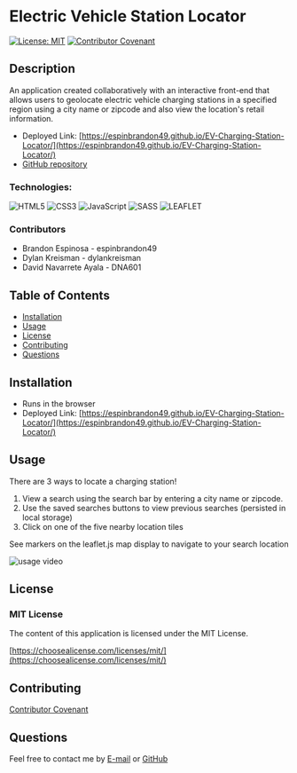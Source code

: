 # Electric Vehicle Station Locator
[![License: MIT](https://img.shields.io/badge/License-MIT-yellow.svg)](https://opensource.org/licenses/MIT)
[![Contributor Covenant](https://img.shields.io/badge/Contributor%20Covenant-2.1-4baaaa.svg)](code_of_conduct.md)

## Description 
An application created collaboratively with an interactive front-end that allows users to geolocate electric vehicle charging stations in a specified region using a city name or zipcode and also view the location's retail information.  

* Deployed Link: [https://espinbrandon49.github.io/EV-Charging-Station-Locator/](https://espinbrandon49.github.io/EV-Charging-Station-Locator/)
* [GitHub repository](https://github.com/espinbrandon49/EV-Charging-Station-Locator)

### Technologies:
![HTML5](https://img.shields.io/badge/html5-%23E34F26.svg?style=for-the-badge&logo=html5&logoColor=white) ![CSS3](https://img.shields.io/badge/css3-%231572B6.svg?style=for-the-badge&logo=css3&logoColor=white) ![JavaScript](https://img.shields.io/badge/javascript-%23323330.svg?style=for-the-badge&logo=javascript&logoColor=%23F7DF1E) ![SASS](https://img.shields.io/badge/Sass-CC6699?style=for-the-badge&logo=sass&logoColor=white) ![LEAFLET](https://img.shields.io/badge/Leaflet-199900?style=for-the-badge&logo=Leaflet&logoColor=white)



### Contributors
* Brandon Espinosa - espinbrandon49
* Dylan Kreisman - dylankreisman
* David Navarrete Ayala - DNA601

## Table of Contents 
  * [Installation](#installation)
  * [Usage](#usage)
  * [License](#license)
  * [Contributing](#contributing)
  * [Questions](#questions)
  
## Installation
* Runs in the browser
* Deployed Link: [https://espinbrandon49.github.io/EV-Charging-Station-Locator/](https://espinbrandon49.github.io/EV-Charging-Station-Locator/)

## Usage 
There are 3 ways to locate a charging station!
1. View a search using the search bar by entering a city name or zipcode.
2. Use the saved searches buttons to view previous searches (persisted in local storage) 
3. Click on one of the five nearby location tiles

See markers on the leaflet.js map display to navigate to your search location

![usage video](./assets/images/EV%20Station%20Locator.gif)

## License 
### MIT License 
The content of this application is licensed under the MIT License. 

[https://choosealicense.com/licenses/mit/](https://choosealicense.com/licenses/mit/) 

## Contributing 

[Contributor Covenant](https://www.contributor-covenant.org/)

## Questions 

Feel free to contact me by [E-mail](mailto:espinbrandon49@gmail.com) or [GitHub](https://github.com/espinbrandon49)